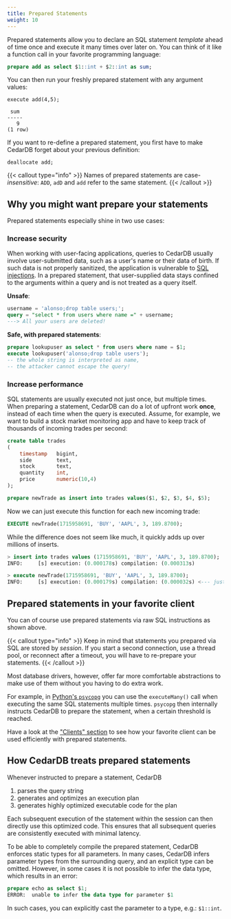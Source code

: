 ```yaml
---
title: Prepared Statements
weight: 10
---
```


Prepared statements allow you to declare an SQL statement *template* ahead of time once and execute it many times over later on.
You can think of it like a function call in your favorite programming language:
```sql
prepare add as select $1::int + $2::int as sum;
```

You can then run your freshly prepared statement with any argument values:
```
execute add(4,5);

 sum
-----
   9
(1 row)
```

If you want to re-define a prepared statement, you first have to make CedarDB forget about your previous definition:
```
deallocate add;
```

{{< callout type="info" >}}
Names of prepared statements are case-*insensitive*: `ADD`, `adD` and `add` refer to the same statement.
{{< /callout >}}



## Why you might want prepare your statements
Prepared statements especially shine in two use cases:

### Increase security
When working with user-facing applications, queries to CedarDB usually involve user-submitted data, such as a user's name or their data of birth.
If such data is not properly sanitized, the application is vulnerable to [SQL injections](https://en.wikipedia.org/wiki/SQL_injection).
In a prepared statement, that user-supplied data stays confined to the arguments within a query and is not treated as a query itself.

**Unsafe**:
```sql
username = 'alonso;drop table users;';
query = "select * from users where name =" + username;
---> All your users are deleted!
```

**Safe, with prepared statements**:
```sql
prepare lookupuser as select * from users where name = $1;
execute lookupuser('alonso;drop table users');
-- the whole string is interpreted as name,
-- the attacker cannot escape the query!
```

### Increase performance
SQL statements are usually executed not just once, but multiple times.
When preparing a statement, CedarDB can do a lot of upfront work **once**, instead of each time when the query is executed.
Assume, for example, we want to build a stock market monitoring app and have to keep track of thousands of incoming trades per second:

```sql
create table trades
(
    timestamp   bigint,
    side        text,
    stock       text,
    quantity    int,
    price       numeric(10,4)
);

prepare newTrade as insert into trades values($1, $2, $3, $4, $5);
```

Now we can just execute this function for each new incoming trade:

```sql
EXECUTE newTrade(1715958691, 'BUY', 'AAPL', 3, 189.8700);
```

While the difference does not seem like much, it quickly adds up over millions of inserts.
```sql
> insert into trades values (1715958691, 'BUY', 'AAPL', 3, 189.8700);
INFO:     [s] execution: (0.000178s) compilation: (0.000313s)

> execute newTrade(1715958691, 'BUY', 'AAPL', 3, 189.8700);
INFO:     [s] execution: (0.000179s) compilation: (0.000032s) <--- just a tenth!
```

## Prepared statements in your favorite client
You can of course use prepared statements via raw SQL instructions as shown above.

{{< callout type="info" >}}
Keep in mind that statements you prepared via SQL are stored by *session*.
If you start a second connection, use a thread pool, or reconnect after a timeout, you will have to re-prepare your statements.
{{< /callout >}}

Most database drivers, however, offer far more comfortable abstractions to make use of them without you having to do extra work.

For example, in [Python's `psycopg`](/docs/clients/python) you can use the `executeMany()` call when executing the same SQL statements multiple times.
`psycopg` then internally instructs CedarDB to prepare the statement, when a certain threshold is reached.

Have a look at the ["Clients" section](/docs/clients) to see how your favorite client can be used efficiently with prepared statements.


## How CedarDB treats prepared statements
Whenever instructed to prepare a statement, CedarDB
1. parses the query string
2. generates and optimizes an execution plan
3. generates highly optimized executable code for the plan

Each subsequent execution of the statement within the session can then directly use this optimized code.
This ensures that all subsequent queries are consistently executed with minimal latency.

To be able to completely compile the prepared statement, CedarDB enforces static types for all parameters.
In many cases, CedarDB infers parameter types from the surrounding query, and an explicit type can be omitted.
However, in some cases it is not possible to infer the data type, which results in an error:
```sql
prepare echo as select $1;
ERROR:  unable to infer the data type for parameter $1
```

In such cases, you can explicitly cast the parameter to a type, e.g.: `$1::int`.
